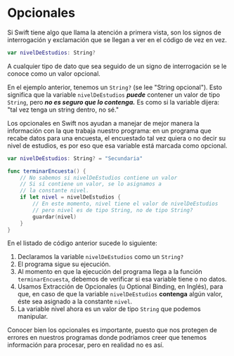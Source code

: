 # Opcionales

Si Swift tiene algo que llama la atención a primera vista, son los signos de interrogación y exclamación que se llegan a ver en el código de vez en vez.

```swift
var nivelDeEstudios: String?
```

A cualquier tipo de dato que sea seguido de un signo de interrogación se le conoce como un valor opcional. 

En el ejemplo anterior, tenemos un `String?` (se lee "String opcional"). Esto significa que la variable `nivelDeEstudios` ***puede*** contener un valor de tipo `String`, pero ***no es seguro que lo contenga.*** Es como si la variable dijera: "tal vez tenga un string dentro, no sé."

Los opcionales en Swift nos ayudan a manejar de mejor manera la información con la que trabaja nuestro programa: en un programa que recabe datos para una encuesta, el encuestado tal vez quiera o no decir su nivel de estudios, es por eso que esa variable está marcada como opcional.

```swift
var nivelDeEstudios: String? = "Secundaria"

func terminarEncuesta() {
    // No sabemos si nivelDeEstudios contiene un valor
    // Si sí contiene un valor, se lo asignamos a
    // la constante nivel.
    if let nivel = nivelDeEstudios { 
        // En este momento, nivel tiene el valor de nivelDeEstudios
        // pero nivel es de tipo String, no de tipo String?
        guardar(nivel) 
    }
}
```

En el listado de código anterior sucede lo siguiente:

1. Declaramos la variable `nivelDeEstudios` como un `String?`
2. El programa sigue su ejecución. 
3. Al momento en que la ejecución del programa llega a la función `terminarEncuesta`, debemos de verificar si esa variable tiene o no datos.
4. Usamos Extracción de Opcionales (u Optional Binding, en Inglés), para que, en caso de que la variable `nivelDeEstudios` **contenga** algún valor, éste sea asignado a la constante `nivel`. 
5. La variable nivel ahora es un valor de tipo `String` que podemos manipular.

Conocer bien los opcionales es importante, puesto que nos protegen de errores en nuestros programas donde podríamos creer que tenemos información para procesar, pero en realidad no es así.

